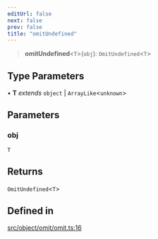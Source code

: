 ```yaml
---
editUrl: false
next: false
prev: false
title: "omitUndefined"
---
```


> **omitUndefined**\<`T`\>(`obj`): `OmitUndefined`\<`T`\>

## Type Parameters

• **T** *extends* `object` \| `ArrayLike`\<`unknown`\>

## Parameters

### obj

`T`

## Returns

`OmitUndefined`\<`T`\>

## Defined in

[src/object/omit/omit.ts:16](https://github.com/skyleague/axioms/blob/75fb1c5c977f1940e84e5cdcef2be336d1fd81da/src/object/omit/omit.ts#L16)
